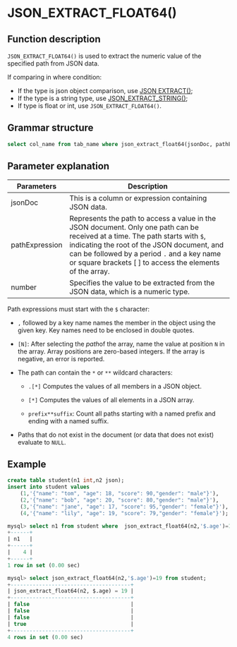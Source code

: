 # **JSON_EXTRACT_FLOAT64()**

## **Function description**

`JSON_EXTRACT_FLOAT64()` is used to extract the numeric value of the specified path from JSON data.
  
If comparing in where condition:

- If the type is json object comparison, use [JSON EXTRACT()](./json_extract.md);
- If the type is a string type, use [JSON_EXTRACT_STRING()](./json_extract_string.md);
- If type is float or int, use `JSON_EXTRACT_FLOAT64()`.

## **Grammar structure**

```sql
select col_name from tab_name where json_extract_float64(jsonDoc, pathExpression)= number;
```

## **Parameter explanation**

| Parameters | Description |
| ----| ----|
| jsonDoc | This is a column or expression containing JSON data. |
| pathExpression | Represents the path to access a value in the JSON document. Only one path can be received at a time. The path starts with `$`, indicating the root of the JSON document, and can be followed by a period `.` and a key name or square brackets [ ] to access the elements of the array. |
| number | Specifies the value to be extracted from the JSON data, which is a numeric type. |

Path expressions must start with the `$` character:

- `,` followed by a key name names the member in the object using the given key. Key names need to be enclosed in double quotes.

- `[N]`: After selecting the *path*of the array, name the value at position `N` in the array. Array positions are zero-based integers. If the array is negative, an error is reported.

- The path can contain the `*` or `**` wildcard characters:

    + `.[*]` Computes the values ​​of all members in a JSON object.

    + `[*]` Computes the values ​​of all elements in a JSON array.

    + `prefix**suffix`: Count all paths starting with a named prefix and ending with a named suffix.

- Paths that do not exist in the document (or data that does not exist) evaluate to `NULL`.

## **Example**

```sql
create table student(n1 int,n2 json);
insert into student values
    (1,'{"name": "tom", "age": 18, "score": 90,"gender": "male"}'),
    (2,'{"name": "bob", "age": 20, "score": 80,"gender": "male"}'),
    (3,'{"name": "jane", "age": 17, "score": 95,"gender": "female"}'),
    (4,'{"name": "lily", "age": 19, "score": 79,"gender": "female"}');

mysql> select n1 from student where  json_extract_float64(n2,'$.age')=19;  
+------+
| n1   |
+------+
|    4 |
+------+
1 row in set (0.00 sec)

mysql> select json_extract_float64(n2,'$.age')=19 from student;  
+--------------------------------------+
| json_extract_float64(n2, $.age) = 19 |
+--------------------------------------+
| false                                |
| false                                |
| false                                |
| true                                 |
+--------------------------------------+
4 rows in set (0.00 sec)
```